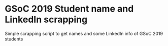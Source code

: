 # GSoC 2019 Student name and LinkedIn scrapping

Simple scrapping script to get names and some LinkedIn info of GSoC 2019 students

